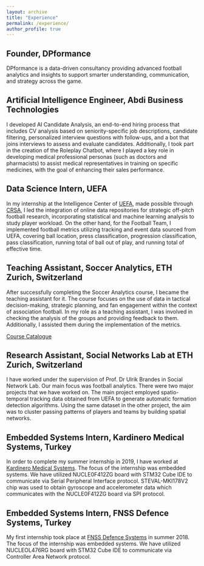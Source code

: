 ```yaml
---
layout: archive
title: "Experience"
permalink: /experience/
author_profile: true
---
```


## Founder, DPformance
DPformance is a data-driven consultancy providing advanced football analytics and insights to support smarter understanding, communication, and strategy across the game.

## Artificial Intelligence Engineer, Abdi Business Technologies

I developed AI Candidate Analysis, an end-to-end hiring process that includes CV analysis based on seniority-specific job descriptions, candidate filtering, personalized interview questions with follow-ups, and a bot that joins interviews to assess and evaluate candidates. Additionally, I took part in the creation of the Roleplay Chatbot, where I played a key role in developing medical professional personas (such as doctors and pharmacists) to assist medical representatives in training on specific medicines, with the goal of enhancing their sales performance. 

## Data Science Intern, UEFA

In my internship at the Intelligence Center of [UEFA](https://www.uefa.com), made possible through [CRSA](https://www.crsa.uzh.ch/en.html), I led the integration of online data repositories for strategic off-pitch football research, incorporating statistical and machine learning analysis to study player workload.  On the other hand, for the Football Team, I implemented football metrics utilizing tracking and event data sourced from UEFA, covering ball location,
press classification, progression classification, pass classification, running total of ball out of play, and running total of
effective time.

## Teaching Assistant, Soccer Analytics, ETH Zurich, Switzerland

After successfully completing the Soccer Analytics course, I became the teaching assistant for it. The course focuses on the use of data in tactical decision-making, strategic planning, and fan engagement within the context of association football. In my role as a teaching assistant, I was involved in checking the analysis of the groups and providing feedback to them. Additionally, I assisted them during the implementation of the metrics.

[Course Catalogue](https://www.vvz.ethz.ch/Vorlesungsverzeichnis/lerneinheit.view?semkez=2022S&ansicht=ALLE&lerneinheitId=159862&lang=en)

## Research Assistant, Social Networks Lab at ETH Zurich, Switzerland

I have worked under the supervision of Prof. Dr Ulrik Brandes in Social Network Lab. Our main focus was football analytics. There were two major projects that we have worked on. The main project employed spatio-temporal tracking data obtained from UEFA to generate automatic formation detection algorithms. Using the same dataset in the other project, the aim was to cluster passing patterns of players and teams by building spatial networks.

## Embedded Systems Intern, Kardinero Medical Systems, Turkey

In order to complete my summer internship in 2019, I have worked at [Kardinero Medical Systems](https://www.kardinero.com.tr). The focus of the internship was embedded systems. We have utilized NUCLE0F412ZG board with STM32 Cube IDE to communicate via Serial Peripheral Interface protocol. STEVAL-MKI178V2 chip was used to obtain gyroscope and accelerometer data which communicates with the NUCLE0F412ZG board via SPI protocol. 

## Embedded Systems Intern, FNSS Defence Systems, Turkey

My first internship took place at [FNSS Defence Systems](https://www.fnss.com.tr/en) in summer 2018. The focus of the internship was embedded systems. We have utilized NUCLEOL476RG board with STM32 Cube IDE to communicate via Controller Area Network protocol.

